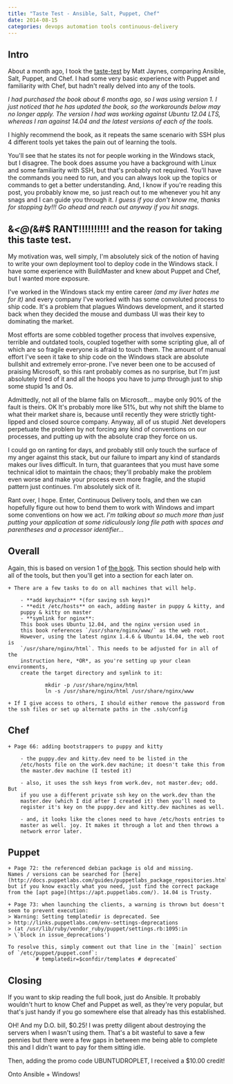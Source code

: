 ```yaml
---
title: "Taste Test - Ansible, Salt, Puppet, Chef"
date: 2014-08-15
categories: devops automation tools continuous-delivery
---
```


## Intro

About a month ago, I took the
[taste-test][] by Matt Jaynes, comparing Ansible, Salt, 
Puppet, and Chef. I had some very basic experience with Puppet and 
familiarity with Chef, but hadn't really delved into any of the tools.

*I had purchased the book about 6 months ago, so I was using version 1. I
just noticed that he has updated the book, so the workarounds below may
no longer apply. The version I had was working against Ubuntu 12.04 LTS,
whereas I ran against 14.04 and the latest versions of each of the 
tools.*

I highly recommend the book, as it repeats the same scenario with SSH
plus 4 different tools yet takes the pain out of learning the tools.

You'll see that he states its not for people working in the Windows
stack, but I disagree. The book does assume you have a background with 
Linux and some familiarity with SSH, but that's probably not required.
You'll have the commands you need to run, and you can always look up the
topics or commands to get a better understanding. And, I know if you're 
reading this post, you probably know me, so just reach out to me
whenever you hit any snags and I can guide you through it. *I guess if
you don't know me, thanks for stopping by!!! Go ahead and reach out
anyway if you hit snags.*

## &*<@(*&#$ RANT!!!!!!!!!! and the reason for taking this taste test.

My motivation was, well simply, I'm absolutely sick of the notion of
having to write your own deployment tool to deploy code in the Windows
stack. I have some experience with BuildMaster and knew about Puppet and
Chef, but I wanted more exposure.

I've worked in the Windows stack my entire career *(and my liver
hates me for it)* and every company I've worked with has some convoluted
process to ship code. It's a problem that plagues Windows development,
and it started back when they decided the mouse and dumbass UI was their
key to dominating the market.

Most efforts are some cobbled together process that involves expensive,
terrible and outdated tools, coupled together with some scripting glue,
all of which are so fragile everyone is afraid to touch them. The amount
of manual effort I've seen it take to ship code on the Windows stack are
absolute bullshit and extremely error-prone. I've never been one to be
accused of praising Microsoft, so this rant probably comes as no
surprise, but I'm just absolutely tired of it and all the hoops you have
to jump through just to ship some stupid 1s and 0s.

Admittedly, not all of the blame falls on Microsoft... maybe only 90% of
the fault is theirs. OK It's probably more like 51%, but why not shift 
the blame to what their market share is, because until recently they
were strictly tight-lipped and closed source company. Anyway, all of us
stupid .Net developers perpetuate the problem by not forcing any kind of
conventions on our processes, and putting up with the absolute crap they
force on us.

I could go on ranting for days, and probably still only touch the 
surface of my anger against this stack, but our failure to impart any 
kind of standards makes our lives difficult. In turn, that guarantees 
that you must have some technical idiot to maintain the chaos; they'll 
probably make the problem even worse and make your process even more
fragile, and the stupid pattern just continues. I'm absolutely sick of 
it.

Rant over, I hope. Enter, Continuous Delivery tools, and then we can
hopefully figure out how to bend them to work with Windows and impart
some conventions on how we act. *I'm talking about so much more than
just putting your application at some ridiculously long file path with
spaces and parentheses and a processor identifier...*


## Overall

Again, this is based on version 1 of [the book][]. This section should
help with all of the tools, but then you'll get into a section for each
later on.

	+ There are a few tasks to do on all machines that will help.
	
		- **add keychain** *(for saving ssh keys)*
		- **edit /etc/hosts** on each, adding master in puppy & kitty, and 
		puppy & kitty on master
		- **symlink for nginx**:  
		This book uses Ubuntu 12.04, and the nginx version used in 
		this book references `/usr/share/nginx/www/` as the web root.
		However, using the latest nginx 1.4.6 & Ubuntu 14.04, the web root is 
		`/usr/share/nginx/html`. This needs to be adjusted for in all of the
		instruction here, *OR*, as you're setting up your clean environments,
		create the target directory and symlink to it:
		
				mkdir -p /usr/share/nginx/html
				ln -s /usr/share/nginx/html /usr/share/nginx/www
	
	+ If I give access to others, I should either remove the password from
	the ssh files or set up alternate paths in the .ssh/config
	
			

## Chef

	+ Page 66: adding bootstrappers to puppy and kitty
	
		- the puppy.dev and kitty.dev need to be listed in the 
		/etc/hosts file on the work.dev machine; it doesn't take this from
		the master.dev machine (I tested it)
	
		- also, it uses the ssh keys from work.dev, not master.dev; odd. But
		if you use a different private ssh key on the work.dev than the
		master.dev (which I did after I created it) then you'll need to 
		register it's key on the puppy.dev and kitty.dev machines as well.
		
		- and, it looks like the clones need to have /etc/hosts entries to
		master as well. joy. It makes it through a lot and then throws a
		network error later.
		
## Puppet

	+ Page 72: the referenced debian package is old and missing. 
	Names / versions can be searched for [here](http://docs.puppetlabs.com/guides/puppetlabs_package_repositories.html)
	but if you know exactly what you need, just find the correct package
	from the [apt page](https://apt.puppetlabs.com/). 14.04 is Trusty.
	
	+ Page 73: when launching the clients, a warning is thrown but doesn't
	seem to prevent execution:
	> Warning: Setting templatedir is deprecated. See 
	> http://links.puppetlabs.com/env-settings-deprecations
	> (at /usr/lib/ruby/vendor_ruby/puppet/settings.rb:1095:in 
	> \`block in issue_deprecations')
	
	To resolve this, simply comment out that line in the `[main]` section
	of `/etc/puppet/puppet.conf`: 
			`# templatedir=$confdir/templates # deprecated`
			
## Closing

If you want to skip reading the full book, just do Ansible. It probably
wouldn't hurt to know Chef and Puppet as well, as they're very popular,
but that's just handy if you go somewhere else that already has this
established.

OH! And my D.O. bill, $0.25! I was pretty diligent about destroying
the servers when I wasn't using them. That's a bit wasteful to save a
few pennies but there were a few gaps in between me being able to 
complete this and I didn't want to pay for them sitting idle.

Then, adding the promo code UBUNTUDROPLET, I received a $10.00 credit! 

Onto Ansible + Windows!

[taste-test]: https://devopsu.com/books/taste-test-puppet-chef-salt-stack-ansible.html
[the book]: https://devopsu.com/books/taste-test-puppet-chef-salt-stack-ansible.html